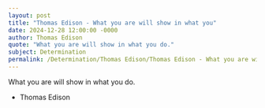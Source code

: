 ```yaml
---
layout: post
title: "Thomas Edison - What you are will show in what you"
date: 2024-12-28 12:00:00 -0000
author: Thomas Edison
quote: "What you are will show in what you do."
subject: Determination
permalink: /Determination/Thomas Edison/Thomas Edison - What you are will show in what you
---
```


What you are will show in what you do.

- Thomas Edison
